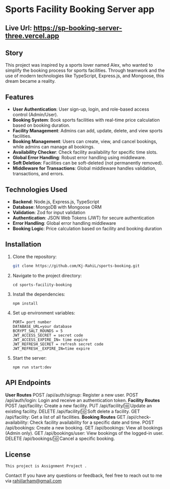 # Sports Facility Booking Server app

## Live Url: https://sp-booking-server-three.vercel.app

## Story

This project was inspired by a sports lover named Alex, who wanted to simplify the booking process for sports facilities. Through teamwork and the use of modern technologies like TypeScript, Express.js, and Mongoose, this dream became a reality.

## Features

- **User Authentication**: User sign-up, login, and role-based access control (Admin/User).
- **Booking System**: Book sports facilities with real-time price calculation based on booking duration.
- **Facility Management**: Admins can add, update, delete, and view sports facilities.
- **Booking Management**: Users can create, view, and cancel bookings, while admins can manage all bookings.
- **Availability Checker**: Check facility availability for specific time slots.
- **Global Error Handling**: Robust error handling using middleware.
- **Soft Deletion**: Facilities can be soft-deleted (not permanently removed).
- **Middleware for Transactions**: Global middleware handles validation, transactions, and errors.

## Technologies Used

- **Backend**: Node.js, Express.js, TypeScript
- **Database**: MongoDB with Mongoose ORM
- **Validation**: Zod for input validation
- **Authentication**: JSON Web Tokens (JWT) for secure authentication
- **Error Handling**: Global error handling middleware
- **Booking Logic**: Price calculation based on facility and booking duration

## Installation

1. Clone the repository:

   ```bash
   git clone https://github.com/Kj-RahiL/sports-booking.git

    ```
2. Navigate to the project directory:
    ``` 
    cd sports-facility-booking
    ```
3. Install the dependencies:
    ``` 
    npm install
    ```
4. Set up environment variables:
    ```example
    PORT= port number
    DATABASE_URL=your database
    BCRYPT_SALT_ROUNDS = 5
    JWT_ACCESS_SECRET = secret code
    JWT_ACCESS_EXPIRE_IN= time expire
    JWT_REFRESH_SECRET = refresh secret code
    JWT_REFRESH__EXPIRE_IN=time expire
    ```
5. Start the server:
    ```
    npm run start:dev
    ```
## API Endpoints
**User Routes**
    POST /api/auth/signup: Register a new user.
    POST /api/auth/login: Login and receive an authentication token.
**Facility Routes**
    POST /api/facility: Create a new facility.
    PUT /api/facility/:id: Update an existing facility.
    DELETE /api/facility/:id: Soft delete a facility.
    GET /api/facility: Get a list of all facilities.
**Booking Routes**
    GET /api/check-availability: Check facility availability for a specific date and time.
    POST /api/bookings: Create a new booking.
    GET /api/bookings: View all bookings (Admin only).
    GET /api/bookings/user: View bookings of the logged-in user.
    DELETE /api/bookings/:id: Cancel a specific booking.

## License
    This project is Assignment Project .

Contact
If you have any questions or feedback, feel free to reach out to me via rahiilarham@gmail.com

